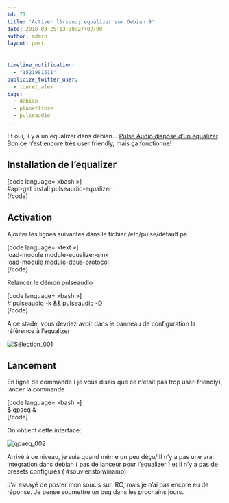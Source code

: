 ```yaml
---
id: 71
title: 'Activer l&rsquo; equalizer sur Debian 9'
date: 2018-03-25T13:38:27+02:00
author: admin
layout: post


timeline_notification:
  - "1521981511"
publicize_twitter_user:
  - touret_alex
tags:
  - debian
  - planetlibre
  - pulseaudio
---
```

Et oui, il y a un equalizer dans debian&#8230;.[Pulse Audio dispose d&rsquo;un equalizer](https://www.freedesktop.org/wiki/Software/PulseAudio/). Bon ce n&rsquo;est encore très user friendly, mais ça fonctionne!

## Installation de l&rsquo;equalizer

[code language= »bash »]  
#apt-get install pulseaudio-equalizer  
[/code]

## Activation

Ajouter les lignes suivantes dans le fichier /etc/pulse/default.pa

[code language= »text »]  
load-module module-equalizer-sink  
load-module module-dbus-protocol  
[/code]

Relancer le démon pulseaudio

[code language= »bash »]  
\# pulseaudio -k && pulseaudio -D  
[/code]

A ce stade, vous devriez avoir dans le panneau de configuration la référence à l&rsquo;equalizer

<img loading="lazy" class="alignnone size-full wp-image-74" src="/assets/img/posts/2018/03/sc3a9lection_001.png" alt="Sélection_001" width="431" height="177" srcset="/assets/img/posts/2018/03/sc3a9lection_001.png 431w, /assets/img/posts/2018/03/sc3a9lection_001-300x123.png 300w" sizes="(max-width: 431px) 100vw, 431px" /> 

## Lancement

En ligne de commande ( je vous disais que ce n&rsquo;était pas trop user-friendly), lancer la commande

[code language= »bash »]  
$ qpaeq &  
[/code]

On obtient cette interface:

<img loading="lazy" class="alignnone size-full wp-image-75" src="/assets/img/posts/2018/03/qpaeq_002.png" alt="qpaeq_002" width="1382" height="368" srcset="/assets/img/posts/2018/03/qpaeq_002.png 1382w, /assets/img/posts/2018/03/qpaeq_002-300x80.png 300w, /assets/img/posts/2018/03/qpaeq_002-1024x273.png 1024w, /assets/img/posts/2018/03/qpaeq_002-768x205.png 768w" sizes="(max-width: 1382px) 100vw, 1382px" /> 

Arrivé à ce niveau, je suis quand même un peu déçu/ Il n&rsquo;y a pas une vrai intégration dans debian ( pas de lanceur pour l&rsquo;equalizer ) et il n&rsquo;y a pas de presets configurés ( #souvienstoiwinamp)

J&rsquo;ai essayé de poster mon soucis sur IRC, mais je n&rsquo;ai pas encore eu de réponse. Je pense soumettre un bug dans les prochains jours.

&nbsp;